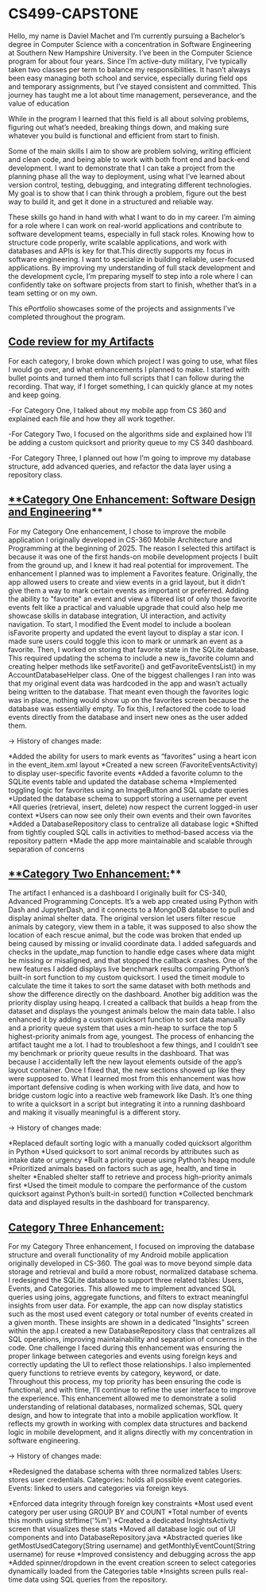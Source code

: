 # CS499-CAPSTONE

Hello, my name is Daviel Machet and I’m currently pursuing a Bachelor’s degree in Computer Science with a concentration in Software Engineering at Southern New Hampshire University. I’ve been in the Computer Science program for about four years. Since I’m active-duty military, I’ve typically taken two classes per term to balance my responsibilities. It hasn’t always been easy managing both school and service, especially during field ops and temporary assignments, but I’ve stayed consistent and committed. This journey has taught me a lot about time management, perseverance, and the value of education

While in the program I learned that this field is all about solving problems, figuring out what’s needed, breaking things down, and making sure whatever you build is functional and efficient from start to finish.

Some of the main skills I aim to show are problem solving, writing efficient and clean code, and being able to work with both front end and back-end development. I want to demonstrate that I can take a project from the planning phase all the way to deployment, using what I’ve learned about version control, testing, debugging, and integrating different technologies. My goal is to show that I can think through a problem, figure out the best way to build it, and get it done in a structured and reliable way.

These skills go hand in hand with what I want to do in my career. I’m aiming for a role where I can work on real-world applications and contribute to software development teams, especially in full stack roles. Knowing how to structure code properly, write scalable applications, and work with databases and APIs is key for that.This directly supports my focus in software engineering. I want to specialize in building reliable, user-focused applications. By improving my understanding of full stack development and the development cycle, I’m preparing myself to step into a role where I can confidently take on software projects from start to finish, whether that’s in a team setting or on my own.

This ePortfolio showcases some of the projects and assignments I’ve completed throughout the program.

## [**Code review for my Artifacts**](https://go.screenpal.com/watch/cTi2qNnlHUP)
For each category, I broke down which project I was going to use, what files I would go over, and what enhancements I planned to make. I started with bullet points and turned them into full scripts that I can follow during the recording. That way, if I forget something, I can quickly glance at my notes and keep going.

-For Category One, I talked about my mobile app from CS 360 and explained each file and how they all work together.

-For Category Two, I focused on the algorithms side and explained how I’ll be adding a custom quicksort and priority queue to my CS 340 dashboard.

-For Category Three, I planned out how I’m going to improve my database structure, add advanced queries, and refactor the data layer using a repository class.




## [**Category One Enhancement: Software Design and Engineering](https://github.com/daviel21/CS499-CAPSTONE/blob/main/Milestone%20Two%20Enhancement%20One%20Software%20Design%20and%20Engineering%20Narrative.docx)**
For my Category One enhancement, I chose to improve the mobile application I originally developed in CS-360 Mobile Architecture and Programming at the beginning of 2025. The reason I selected this artifact is because it was one of the first hands-on mobile development projects I built from the ground up, and I knew it had real potential for improvement.
The enhancement I planned was to implement a Favorites feature. Originally, the app allowed users to create and view events in a grid layout, but it didn’t give them a way to mark certain events as important or preferred. Adding the ability to "favorite" an event and view a filtered list of only those favorite events felt like a practical and valuable upgrade that could also help me showcase skills in database integration, UI interaction, and activity navigation.
To start, I modified the Event model to include a boolean isFavorite property and updated the event layout to display a star icon. I made sure users could toggle this icon to mark or unmark an event as a favorite. Then, I worked on storing that favorite state in the SQLite database. This required updating the schema to include a new is_favorite column and creating helper methods like setFavorite() and getFavoriteEventsList() in my AccountDatabaseHelper class.
One of the biggest challenges I ran into was that my original event data was hardcoded in the app and wasn’t actually being written to the database. That meant even though the favorites logic was in place, nothing would show up on the favorites screen because the database was essentially empty. To fix this, I refactored the code to load events directly from the database and insert new ones as the user added them.

&#8594; History of changes made:

*Added the ability for users to mark events as “favorites” using a heart icon in the event_item.xml layout
*Created a new screen (FavoriteEventsActivity) to display user-specific favorite events
*Added a favorite column to the SQLite events table and updated the database schema
*Implemented toggling logic for favorites using an ImageButton and SQL update queries
*Updated the database schema to support storing a username per event
*All queries (retrieval, insert, delete) now respect the current logged-in user context
*Users can now see only their own events and their own favorites
*Added a DatabaseRepository class to centralize all database logic
*Shifted from tightly coupled SQL calls in activities to method-based access via the repository pattern
*Made the app more maintainable and scalable through separation of concerns


## [**Category Two Enhancement:](https://github.com/daviel21/CS499-CAPSTONE/blob/main/Project%202%20Dashboard%20CS460%20Enhancement.zip)**
The artifact I enhanced is a dashboard I originally built for CS-340, Advanced Programming Concepts. It’s a web app created using Python with Dash and JupyterDash, and it connects to a MongoDB database to pull and display animal shelter data. The original version let users filter rescue animals by category, view them in a table, it was supposed to also show the location of each rescue animal, but the code was broken that ended up being caused by missing or invalid coordinate data. I added safeguards and checks in the update_map function to handle edge cases where data might be missing or misaligned, and that stopped the callback crashes.
One of the new features I added displays live benchmark results comparing Python’s built-in sort function to my custom quicksort. I used the timeit module to calculate the time it takes to sort the same dataset with both methods and show the difference directly on the dashboard. Another big addition was the priority display using heapq. I created a callback that builds a heap from the dataset and displays the youngest animals below the main data table. I also enhanced it by adding a custom quicksort function to sort data manually and a priority queue system that uses a min-heap to surface the top 5 highest-priority animals from age, youngest.
The process of enhancing the artifact taught me a lot. I had to troubleshoot a few things, and I couldn’t see my benchmark or priority queue results in the dashboard. That was because I accidentally left the new layout elements outside of the app’s layout container. Once I fixed that, the new sections showed up like they were supposed to. What I learned most from this enhancement was how important defensive coding is when working with live data, and how to bridge custom logic into a reactive web framework like Dash. It’s one thing to write a quicksort in a script but integrating it into a running dashboard and making it visually meaningful is a different story.

&#8594; History of changes made:

*Replaced default sorting logic with a manually coded quicksort algorithm in Python
*Used quicksort to sort animal records by attributes such as intake date or urgency
*Built a priority queue using Python’s heapq module
*Prioritized animals based on factors such as age, health, and time in shelter
*Enabled shelter staff to retrieve and process high-priority animals first
*Used the timeit module to compare the performance of the custom quicksort against Python’s built-in sorted() function
*Collected benchmark data and displayed results in the dashboard for transparency.

## [**Category Three Enhancement:**](https://github.com/daviel21/CS499-CAPSTONE/blob/main/Milestone%20Four%20Enhancement%20Three%20Databases%20Narrative.docx)
For my Category Three enhancement, I focused on improving the database structure and overall functionality of my Android mobile application originally developed in CS-360. The goal was to move beyond simple data storage and retrieval and build a more robust, normalized database schema. I redesigned the SQLite database to support three related tables: Users, Events, and Categories. This allowed me to implement advanced SQL queries using joins, aggregate functions, and filters to extract meaningful insights from user data. For example, the app can now display statistics such as the most used event category or total number of events created in a given month. These insights are shown in a dedicated "Insights" screen within the app.I created a new DatabaseRepository class that centralizes all SQL operations, improving maintainability and separation of concerns in the code. One challenge I faced during this enhancement was ensuring the proper linkage between categories and events using foreign keys and correctly updating the UI to reflect those relationships. I also implemented query functions to retrieve events by category, keyword, or date. Throughout this process, my top priority has been ensuring the code is functional, and with time, I’ll continue to refine the user interface to improve the experience. This enhancement allowed me to demonstrate a solid understanding of relational databases, normalized schemas, SQL query design, and how to integrate that into a mobile application workflow. It reflects my growth in working with complex data structures and backend logic in mobile development, and it aligns directly with my concentration in software engineering.

&#8594; History of changes made:

*Redesigned the database schema with three normalized tables
Users: stores user credentials.
Categories: holds all possible event categories.
Events: linked to users and categories via foreign keys.

*Enforced data integrity through foreign key constraints
*Most used event category per user using GROUP BY and COUNT
*Total number of events this month using strftime('%m')
*Created a dedicated InsightsActivity screen that visualizes these stats
*Moved all database logic out of UI components and into DatabaseRepository.java
*Abstracted queries like getMostUsedCategory(String username) and getMonthlyEventCount(String username) for reuse
*Improved consistency and debugging across the app
*Added spinner/dropdown in the event creation screen to select categories dynamically loaded from the Categories table
*Insights screen pulls real-time data using SQL queries from the repository.
